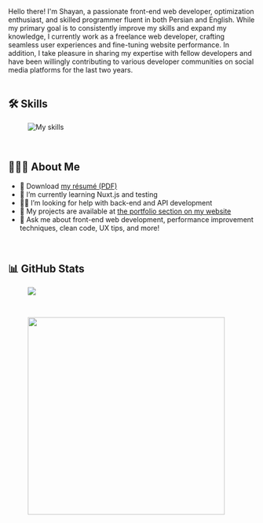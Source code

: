 Hello there! I'm Shayan, a passionate front-end web developer, optimization enthusiast, and skilled programmer fluent in both Persian and English. While my primary goal is to consistently improve my skills and expand my knowledge, I currently work as a freelance web developer, crafting seamless user experiences and fine-tuning website performance. In addition, I take pleasure in sharing my expertise with fellow developers and have been willingly contributing to various developer communities on social media platforms for the last two years.
<br /><br />

## 🛠️ Skills
<figure>
  <img alt="My skills" src="https://go-skill-icons.vercel.app/api/icons?i=md,vscode,git,github,netlify,vite,html,svg,css,sass,tailwind,js,ts,astro,vue,pinia,nuxtjs,storybook" />
</figure>
<br />

## 👨🏻‍💻 About Me
<ul>
  <li>📄 Download <a download href="./resume.pdf">my résumé (PDF)</a></li>
  <li>🌱 I’m currently learning Nuxt.js and testing</li>
  <li>🤝🏼 I’m looking for help with back-end and API development</li>
  <li>📁 My projects are available at <a href="https://shayan-zamani.me/#portfolio">the portfolio section on my website</a></li>
  <li>💬 Ask me about front-end web development, performance improvement techniques, clean code, UX tips, and more!</li>
</ul>
<br />

## 📊 GitHub Stats
<span>
  <figure>
    <img src="https://github-readme-streak-stats.herokuapp.com/?user=ShayanTheNerd&theme=dark&card_width=430" />
  </figure>
</span>
&nbsp;
<span>
  <figure>
    <img width="401" align="top" src="https://github-readme-stats.vercel.app/api?username=ShayanTheNerd&theme=dark&include_all_commits=true&count_private=true&rank_icon=github" />
  </figure>
</span>
